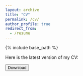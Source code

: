 ```yaml
---
layout: archive
title: "CV"
permalink: /cv/
author_profile: true
redirect_from:
  - /resume
---
```


{% include base_path %}

Here is the latest version of my CV:

<a href="https://github.com/angeloahm/personal-cv/blob/master/CV___Angelo_Mendes.pdf">
<button class="btn"><i class="fa fa-download"></i> Download</button>
</a>

<object data="../files/Resume - Jose Antunes-Neto.pdf" width="1000" height="1000" type='application/pdf'></object>
